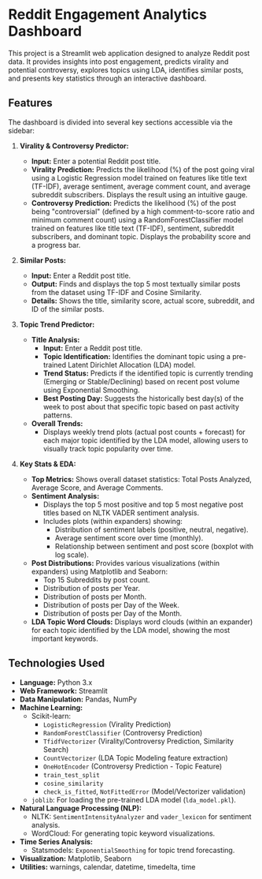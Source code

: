 # Reddit Engagement Analytics Dashboard 

This project is a Streamlit web application designed to analyze Reddit post data. It provides insights into post engagement, predicts virality and potential controversy, explores topics using LDA, identifies similar posts, and presents key statistics through an interactive dashboard.

##  Features

The dashboard is divided into several key sections accessible via the sidebar:

1.  **Virality & Controversy Predictor:**
    *   **Input:** Enter a potential Reddit post title.
    *   **Virality Prediction:** Predicts the likelihood (%) of the post going viral using a Logistic Regression model trained on features like title text (TF-IDF), average sentiment, average comment count, and average subreddit subscribers. Displays the result using an intuitive gauge.
    *   **Controversy Prediction:** Predicts the likelihood (%) of the post being "controversial" (defined by a high comment-to-score ratio and minimum comment count) using a RandomForestClassifier model trained on features like title text (TF-IDF), sentiment, subreddit subscribers, and dominant topic. Displays the probability score and a progress bar.

2.  **Similar Posts:**
    *   **Input:** Enter a Reddit post title.
    *   **Output:** Finds and displays the top 5 most textually similar posts from the dataset using TF-IDF and Cosine Similarity.
    *   **Details:** Shows the title, similarity score, actual score, subreddit, and ID of the similar posts.

3.  **Topic Trend Predictor:**
    *   **Title Analysis:**
        *   **Input:** Enter a Reddit post title.
        *   **Topic Identification:** Identifies the dominant topic using a pre-trained Latent Dirichlet Allocation (LDA) model.
        *   **Trend Status:** Predicts if the identified topic is currently trending (Emerging or Stable/Declining) based on recent post volume using Exponential Smoothing.
        *   **Best Posting Day:** Suggests the historically best day(s) of the week to post about that specific topic based on past activity patterns.
    *   **Overall Trends:**
        *   Displays weekly trend plots (actual post counts + forecast) for each major topic identified by the LDA model, allowing users to visually track topic popularity over time.

4.  **Key Stats & EDA:**
    *   **Top Metrics:** Shows overall dataset statistics: Total Posts Analyzed, Average Score, and Average Comments.
    *   **Sentiment Analysis:**
        *   Displays the top 5 most positive and top 5 most negative post titles based on NLTK VADER sentiment analysis.
        *   Includes plots (within expanders) showing:
            *   Distribution of sentiment labels (positive, neutral, negative).
            *   Average sentiment score over time (monthly).
            *   Relationship between sentiment and post score (boxplot with log scale).
    *   **Post Distributions:** Provides various visualizations (within expanders) using Matplotlib and Seaborn:
        *   Top 15 Subreddits by post count.
        *   Distribution of posts per Year.
        *   Distribution of posts per Month.
        *   Distribution of posts per Day of the Week.
        *   Distribution of posts per Day of the Month.
    *   **LDA Topic Word Clouds:** Displays word clouds (within an expander) for each topic identified by the LDA model, showing the most important keywords.

## Technologies Used

*   **Language:** Python 3.x
*   **Web Framework:** Streamlit
*   **Data Manipulation:** Pandas, NumPy
*   **Machine Learning:**
    *   Scikit-learn:
        *   `LogisticRegression` (Virality Prediction)
        *   `RandomForestClassifier` (Controversy Prediction)
        *   `TfidfVectorizer` (Virality/Controversy Prediction, Similarity Search)
        *   `CountVectorizer` (LDA Topic Modeling feature extraction)
        *   `OneHotEncoder` (Controversy Prediction - Topic Feature)
        *   `train_test_split`
        *   `cosine_similarity`
        *   `check_is_fitted`, `NotFittedError` (Model/Vectorizer validation)
    *   `joblib`: For loading the pre-trained LDA model (`lda_model.pkl`).
*   **Natural Language Processing (NLP):**
    *   NLTK: `SentimentIntensityAnalyzer` and `vader_lexicon` for sentiment analysis.
    *   WordCloud: For generating topic keyword visualizations.
*   **Time Series Analysis:**
    *   Statsmodels: `ExponentialSmoothing` for topic trend forecasting.
*   **Visualization:** Matplotlib, Seaborn
*   **Utilities:** warnings, calendar, datetime, timedelta, time

